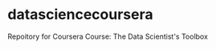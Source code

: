 datasciencecoursera
===================

Repoitory for Coursera Course: The Data Scientist's Toolbox
